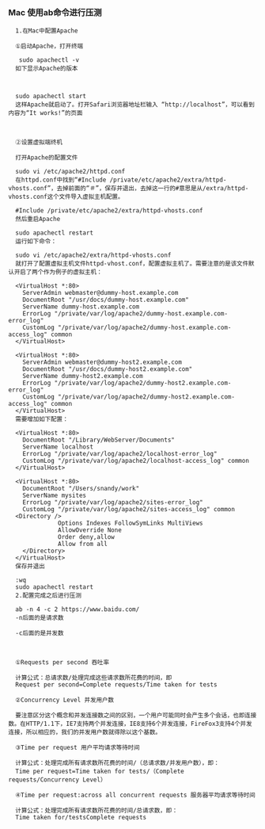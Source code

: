 ### Mac 使用ab命令进行压测
      1.在Mac中配置Apache
      
      ①启动Apache，打开终端
      
       sudo apachectl -v
      如下显示Apache的版本
      
      
      
      sudo apachectl start
      这样Apache就启动了。打开Safari浏览器地址栏输入 “http://localhost”，可以看到内容为“It works!”的页面
      
      
      
      ②设置虚拟端终机
      
      打开Apache的配置文件
      
      sudo vi /etc/apache2/httpd.conf
      在httpd.conf中找到“#Include /private/etc/apache2/extra/httpd-vhosts.conf”，去掉前面的“＃”，保存并退出，去掉这一行的#意思是从/extra/httpd-vhosts.conf这个文件导入虚拟主机配置。
      
      #Include /private/etc/apache2/extra/httpd-vhosts.conf
      然后重启Apache
      
      sudo apachectl restart
      运行如下命令：
      
      sudo vi /etc/apache2/extra/httpd-vhosts.conf
      就打开了配置虚拟主机文件httpd-vhost.conf，配置虚拟主机了。需要注意的是该文件默认开启了两个作为例子的虚拟主机：
      
      <VirtualHost *:80>
      	ServerAdmin webmaster@dummy-host.example.com
      	DocumentRoot "/usr/docs/dummy-host.example.com"
      	ServerName dummy-host.example.com
      	ErrorLog "/private/var/log/apache2/dummy-host.example.com-error_log"
      	CustomLog "/private/var/log/apache2/dummy-host.example.com-access_log" common
      </VirtualHost>
      
      <VirtualHost *:80>
      	ServerAdmin webmaster@dummy-host2.example.com
      	DocumentRoot "/usr/docs/dummy-host2.example.com"
      	ServerName dummy-host2.example.com
      	ErrorLog "/private/var/log/apache2/dummy-host2.example.com-error_log"
      	CustomLog "/private/var/log/apache2/dummy-host2.example.com-access_log" common
      </VirtualHost>
      需要增加如下配置：
      
      <VirtualHost *:80>
      	DocumentRoot "/Library/WebServer/Documents"
      	ServerName localhost
      	ErrorLog "/private/var/log/apache2/localhost-error_log"
      	CustomLog "/private/var/log/apache2/localhost-access_log" common
      </VirtualHost>
      
      <VirtualHost *:80>
      	DocumentRoot "/Users/snandy/work"
      	ServerName mysites
      	ErrorLog "/private/var/log/apache2/sites-error_log"
      	CustomLog "/private/var/log/apache2/sites-access_log" common
      <Directory />
                  Options Indexes FollowSymLinks MultiViews
                  AllowOverride None
                  Order deny,allow
                  Allow from all
        </Directory>
      </VirtualHost>
      保存并退出
      
      :wq
      sudo apachectl restart
      2.配置完成之后进行压测
      
      ab -n 4 -c 2 https://www.baidu.com/
      -n后面的是请求数
      
      -c后面的是并发数
      
      
      
      ①Requests per second 吞吐率
      
      计算公式：总请求数/处理完成这些请求数所花费的时间，即
      Request per second=Complete requests/Time taken for tests
      
      ②Concurrency Level 并发用户数
      
      要注意区分这个概念和并发连接数之间的区别，一个用户可能同时会产生多个会话，也即连接数。在HTTP/1.1下，IE7支持两个并发连接，IE8支持6个并发连接，FireFox3支持4个并发连接，所以相应的，我们的并发用户数就得除以这个基数。
      
      ③Time per request 用户平均请求等待时间
      
      计算公式：处理完成所有请求数所花费的时间/（总请求数/并发用户数），即：
      Time per request=Time taken for tests/（Complete requests/Concurrency Level）
      
      ④Time per request:across all concurrent requests 服务器平均请求等待时间
      
      计算公式：处理完成所有请求数所花费的时间/总请求数，即：
      Time taken for/testsComplete requests